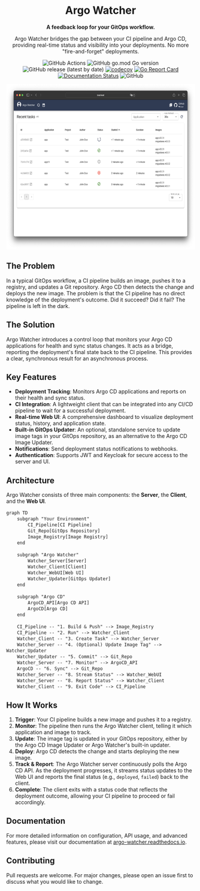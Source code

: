 <div align="center">

# Argo Watcher

**A feedback loop for your GitOps workflow.**

Argo Watcher bridges the gap between your CI pipeline and Argo CD, providing real-time status and visibility into your deployments. No more "fire-and-forget" deployments.

![GitHub Actions](https://img.shields.io/github/actions/workflow/status/shini4i/argo-watcher/run-tests-and-sonar-scan.yml?branch=main)
![GitHub go.mod Go version](https://img.shields.io/github/go-mod/go-version/shini4i/argo-watcher)
![GitHub release (latest by date)](https://img.shields.io/github/v/release/shini4i/argo-watcher)
[![codecov](https://codecov.io/gh/shini4i/argo-watcher/graph/badge.svg?token=9JI19X0BIN)](https://codecov.io/gh/shini4i/argo-watcher)
[![Go Report Card](https://goreportcard.com/badge/github.com/shini4i/argo-watcher)](https://goreportcard.com/report/github.com/shini4i/argo-watcher)
[![Documentation Status](https://readthedocs.org/projects/argo-watcher/badge/?version=latest)](https://argo-watcher.readthedocs.io/en/latest/?badge=latest)
![GitHub](https://img.shields.io/github/license/shini4i/argo-watcher)

<img src="https://raw.githubusercontent.com/shini4i/assets/main/src/argo-watcher/demo.png" alt="Argo Watcher UI" height="441" width="680">

</div>

## The Problem

In a typical GitOps workflow, a CI pipeline builds an image, pushes it to a registry, and updates a Git repository. Argo CD then detects the change and deploys the new image. The problem is that the CI pipeline has no direct knowledge of the deployment's outcome. Did it succeed? Did it fail? The pipeline is left in the dark.

## The Solution

Argo Watcher introduces a control loop that monitors your Argo CD applications for health and sync status changes. It acts as a bridge, reporting the deployment's final state back to the CI pipeline. This provides a clear, synchronous result for an asynchronous process.

## Key Features

*   **Deployment Tracking**: Monitors Argo CD applications and reports on their health and sync status.
*   **CI Integration**: A lightweight client that can be integrated into any CI/CD pipeline to wait for a successful deployment.
*   **Real-time Web UI**: A comprehensive dashboard to visualize deployment status, history, and application state.
*   **Built-in GitOps Updater**: An optional, standalone service to update image tags in your GitOps repository, as an alternative to the Argo CD Image Updater.
*   **Notifications**: Send deployment status notifications to webhooks.
*   **Authentication**: Supports JWT and Keycloak for secure access to the server and UI.

## Architecture

Argo Watcher consists of three main components: the **Server**, the **Client**, and the **Web UI**.

```mermaid
graph TD
    subgraph "Your Environment"
        CI_Pipeline[CI Pipeline]
        Git_Repo[GitOps Repository]
        Image_Registry[Image Registry]
    end

    subgraph "Argo Watcher"
        Watcher_Server[Server]
        Watcher_Client[Client]
        Watcher_WebUI[Web UI]
        Watcher_Updater[GitOps Updater]
    end

    subgraph "Argo CD"
        ArgoCD_API[Argo CD API]
        ArgoCD[Argo CD]
    end

    CI_Pipeline -- "1. Build & Push" --> Image_Registry
    CI_Pipeline -- "2. Run" --> Watcher_Client
    Watcher_Client -- "3. Create Task" --> Watcher_Server
    Watcher_Server -- "4. (Optional) Update Image Tag" --> Watcher_Updater
    Watcher_Updater -- "5. Commit" --> Git_Repo
    Watcher_Server -- "7. Monitor" --> ArgoCD_API
    ArgoCD -- "6. Sync" --> Git_Repo
    Watcher_Server -- "8. Stream Status" --> Watcher_WebUI
    Watcher_Server -- "8. Report Status" --> Watcher_Client
    Watcher_Client -- "9. Exit Code" --> CI_Pipeline
```

## How It Works

1.  **Trigger**: Your CI pipeline builds a new image and pushes it to a registry.
2.  **Monitor**: The pipeline then runs the Argo Watcher client, telling it which application and image to track.
3.  **Update**: The image tag is updated in your GitOps repository, either by the Argo CD Image Updater or Argo Watcher's built-in updater.
4.  **Deploy**: Argo CD detects the change and starts deploying the new image.
5.  **Track & Report**: The Argo Watcher server continuously polls the Argo CD API. As the deployment progresses, it streams status updates to the Web UI and reports the final status (e.g., `deployed`, `failed`) back to the client.
6.  **Complete**: The client exits with a status code that reflects the deployment outcome, allowing your CI pipeline to proceed or fail accordingly.

## Documentation

For more detailed information on configuration, API usage, and advanced features, please visit our documentation at [argo-watcher.readthedocs.io](https://argo-watcher.readthedocs.io).

## Contributing

Pull requests are welcome. For major changes, please open an issue first to discuss what you would like to change.
